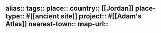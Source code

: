 alias::
tags::
place::
country:: [[Jordan]] 
place-type:: #[[ancient site]] 
project:: #[[Adam's Atlas]] 
nearest-town::
map-url::
-
